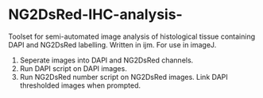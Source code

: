 # NG2DsRed-IHC-analysis-

Toolset for semi-automated image analysis of histological tissue containing DAPI and NG2DsRed labelling. 
Written in ijm. For use in imageJ. 

1. Seperate images into DAPI and NG2DsRed channels.
2. Run DAPI script on DAPI images. 
3. Run NG2DsRed number script on NG2DsRed images. Link DAPI thresholded images when prompted.  
